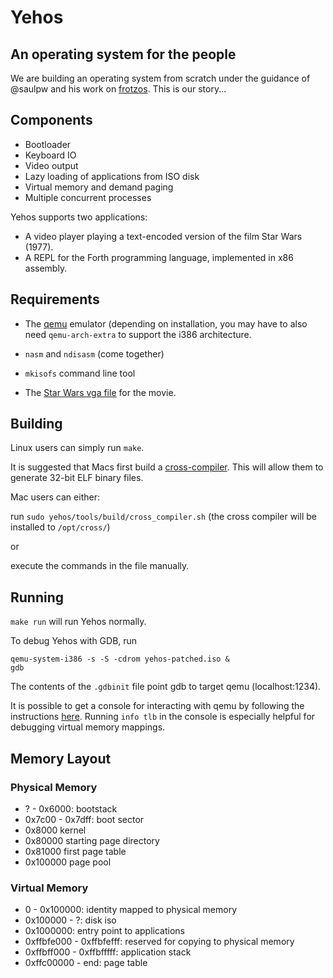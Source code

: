 # Yehos
## An operating system for the people

We are building an operating system from scratch under the guidance of @saulpw and his work on [frotzos](https://github.com/saulpw/frotzos). This is our story...

## Components

* Bootloader
* Keyboard IO
* Video output
* Lazy loading of applications from ISO disk
* Virtual memory and demand paging
* Multiple concurrent processes

Yehos supports two applications:

* A video player playing a text-encoded version of the film Star Wars (1977).
* A REPL for the Forth programming language, implemented in x86 assembly.

## Requirements

 - The [qemu](www.qemu.org/) emulator (depending on installation, you may have to also need `qemu-arch-extra` to support the i386 architecture. 

 - `nasm` and `ndisasm` (come together)

 - `mkisofs` command line tool

 - The [Star Wars vga file](https://github.com/zormit/yehos/pull/4#issuecomment-307857771) for the movie.

## Building

Linux users can simply run `make`.

It is suggested that Macs first build a [cross-compiler](https://en.wikipedia.org/wiki/Cross_compiler). This will allow them to generate 32-bit ELF binary files.

Mac users can either:

run `sudo yehos/tools/build/cross_compiler.sh` (the cross compiler will be installed to `/opt/cross/`)

or

execute the commands in the file manually. 

## Running

`make run` will run Yehos normally.

To debug Yehos with GDB, run
```
qemu-system-i386 -s -S -cdrom yehos-patched.iso &
gdb
```

The contents of the `.gdbinit` file point gdb to target qemu (localhost:1234).

It is possible to get a console for interacting with qemu by following the instructions [here](https://en.wikibooks.org/wiki/QEMU/Monitor). Running `info tlb` in the console is especially helpful for debugging virtual memory mappings.

## Memory Layout

### Physical Memory

* ? - 0x6000: bootstack
* 0x7c00 - 0x7dff: boot sector
* 0x8000 kernel
* 0x80000 starting page directory
* 0x81000 first page table
* 0x100000 page pool

### Virtual Memory

* 0 - 0x100000: identity mapped to physical memory
* 0x100000 - ?: disk iso
* 0x1000000: entry point to applications
* 0xffbfe000 - 0xffbfefff: reserved for copying to physical memory
* 0xffbff000 - 0xffbfffff: application stack
* 0xffc00000 - end: page table


